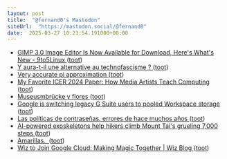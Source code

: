 ```yaml
---
layout: post
title:  "@fernand0's Mastodon"
siteUrl:  "https://mastodon.social/@fernand0"
date:  2025-03-27 10:23:54.191000+00:00
---
```

*  [GIMP 3.0 Image Editor Is Now Available for Download, Here&#39;s What&#39;s New - 9to5Linux  ](https://9to5linux.com/gimp-3-0-image-editor-is-now-available-for-download-heres-whats-new) ([toot](https://mastodon.social/@fernand0/114233903296619376))
*  [Y aura-t-il une alternative au technofascisme ? ](https://danslesalgorithmes.net/2024/11/08/y-aura-t-il-une-alternative-au-technofascisme) ([toot](https://mastodon.social/@fernand0/114233587258255270))
*  [Very accurate pi approximation ](https://www.johndcook.com/blog/2025/03/23/very-accurate-pi-approximation) ([toot](https://mastodon.social/@fernand0/114232074673264575))
*  [My Favorite ICER 2024 Paper: How Media Artists Teach Computing ](https://computinged.wordpress.com/2025/03/09/my-favorite-icer-2024-paper-how-media-artists-teach-computing) ([toot](https://mastodon.social/@fernand0/114230223221344250))
*  [Museusmbrücke y flores ](https://www.flickr.com/photos/fernand0/54374725151) ([toot](https://mastodon.social/@fernand0/114230218416714498))
*  [Google is switching legacy G Suite users to pooled Workspace storage ](https://www.theverge.com/news/631058/google-g-suite-legacy-pooled-workspace-storage-updat) ([toot](https://mastodon.social/@fernand0/114229927328716064))
*  [Las políticas de contraseñas, errores de hace muchos años ](http://fernand0.github.io//claves-y-politicas) ([toot](https://mastodon.social/@fernand0/114229914083333961))
*  [AI-powered exoskeletons help hikers climb Mount Tai's grueling 7,000 steps ](https://www.trendwatching.com/innovations/ai-powered-exoskeletons-help-hikers-climb-mount-tais-grueling-7000-step) ([toot](https://mastodon.social/@fernand0/114229715576931836))
*  [Amarillas.  ](https://avecesunafoto.wordpress.com/2025/03/26/amarillas) ([toot](https://mastodon.social/@fernand0/114229621980819080))
*  [Wiz to Join Google Cloud: Making Magic Together    \| Wiz Blog ](https://www.wiz.io/blog/wiz-joining-googl) ([toot](https://mastodon.social/@fernand0/114229486998009756))
